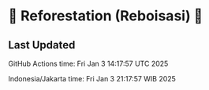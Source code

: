 
# 🌳 Reforestation (Reboisasi) 🌲

## Last Updated

GitHub Actions time: Fri Jan  3 14:17:57 UTC 2025

Indonesia/Jakarta time: Fri Jan  3 21:17:57 WIB 2025
